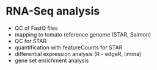 # RNA-Seq analysis

- QC of FastQ files
- mapping to tomato reference genome (STAR, Salmon)
- QC for STAR
- quantification with featureCounts for STAR
- differential expression analysis (R - edgeR, limma)
- gene set enrichment analysis
